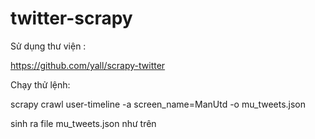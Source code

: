 # twitter-scrapy
Sử dụng thư viện :

https://github.com/yall/scrapy-twitter

Chạy thử lệnh:

scrapy crawl user-timeline -a screen_name=ManUtd -o mu_tweets.json

sinh ra file mu_tweets.json như trên
